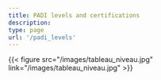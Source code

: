 ```yaml
---
title: PADI levels and certifications
description:
type: page
url: '/padi_levels'
---
```


{{< figure src="/images/tableau_niveau.jpg" link="/images/tableau_niveau.jpg" >}}
